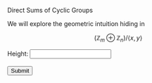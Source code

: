 <head>
  <script type="text/x-mathjax-config">
    MathJax.Hub.Config({
      tex2jax: {
        skipTags: ['script', 'noscript', 'style', 'textarea', 'pre'],
        inlineMath: [['$','$']]
      }
    });
  </script>
  <script src="https://cdn.mathjax.org/mathjax/latest/MathJax.js?config=TeX-AMS-MML_HTMLorMML" type="text/javascript"></script>
  <link rel="stylesheet" type="text/css" href="https://tikzjax.com/v1/fonts.css">
  <script src="https://tikzjax.com/v1/tikzjax.js"></script>
</head>

Direct Sums of Cyclic Groups

We will explore the geometric intuition hiding in 

$$ (\mathbb{Z}_m \oplus \mathbb{Z}_n)/ \langle x,y \rangle $$

<form action="/action_page.php">
  <label for="height">Height:</label>
  <input type="number" id="height" name="height"><br><br>
  <input type="submit" value="Submit">
</form>

<script>
  var name = window.prompt("Enter your name: ");
  alert("Name: " + name);
</script>

<script type="text/tikz">
  \begin{tikzpicture}
    \draw (0,0) -- (0,5);
    \draw (0,0) -- (6,0);
  \end{tikzpicture}
</script>

